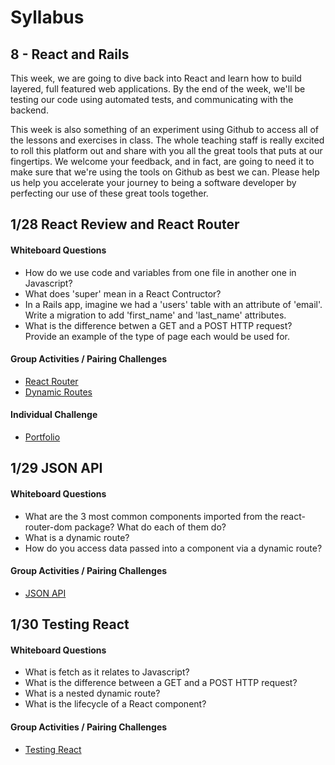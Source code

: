 # Syllabus

## 8 - React and Rails
This week, we are going to dive back into React and learn how to build layered, full featured web applications.  By the end of the week, we'll be testing our code using automated tests, and communicating with the backend.

This week is also something of an experiment using Github to access all of the lessons and exercises in class.  The whole teaching staff is really excited to roll this platform out and share with you all the great tools that puts at our fingertips.  We welcome your feedback, and in fact, are going to need it to make sure that we're using the tools on Github as best we can.  Please help us help you accelerate your journey to being a software developer by perfecting our use of these great tools together.

## 1/28 React Review and React Router

#### Whiteboard Questions
* How do we use code and variables from one file in another one in Javascript?
* What does 'super' mean in a React Contructor?
* In a Rails app, imagine we had a 'users' table with an attribute of 'email'.  Write a migration to add 'first_name' and 'last_name' attributes.
* What is the difference betwen a GET and a POST HTTP request?  Provide an example of the type of page each would be used for.

#### Group Activities / Pairing Challenges
* [React Router](https://classroom.github.com/g/RSynp64z)
* [Dynamic Routes](https://classroom.github.com/g/hoUP0zMm)

#### Individual Challenge
* [Portfolio](https://classroom.github.com/a/SKlBq3pj)

## 1/29 JSON API

#### Whiteboard Questions
* What are the 3 most common components imported from the react-router-dom package?  What do each of them do?
* What is a dynamic route?
* How do you access data passed into a component via a dynamic route?

#### Group Activities / Pairing Challenges
* [JSON API](https://classroom.github.com/g/U8deyOjt)


## 1/30 Testing React

#### Whiteboard Questions
* What is fetch as it relates to Javascript?
* What is the difference between a GET and a POST HTTP request?
* What is a nested dynamic route?
* What is the lifecycle of a React component?

#### Group Activities / Pairing Challenges

* [Testing React](https://classroom.github.com/g/nXu7P-UJ)
